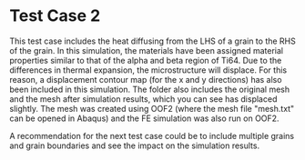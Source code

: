 # Test Case 2

This test case includes the heat diffusing from the LHS of a grain to the RHS of the grain. In this simulation, the materials have been assigned material properties similar to that of the alpha and beta region of Ti64. Due to the differences in thermal expansion, the microstructure will displace. For this reason, a displacement contour map (for the x and y directions) has also been included in this simulation. The folder also includes the original mesh and the mesh after simulation results, which you can see has displaced slightly. The mesh was created using OOF2 (where the mesh file "mesh.txt" can be opened in Abaqus) and the FE simulation was also run on OOF2.

A recommendation for the next test case could be to include multiple grains and grain boundaries and see the impact on the simulation results.
